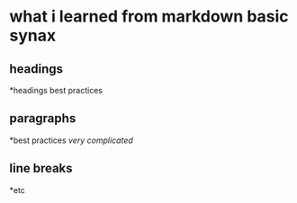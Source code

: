 # what i learned from markdown basic synax

## headings
*headings best practices

## paragraphs
*best practices *very complicated*

## line breaks
*etc
